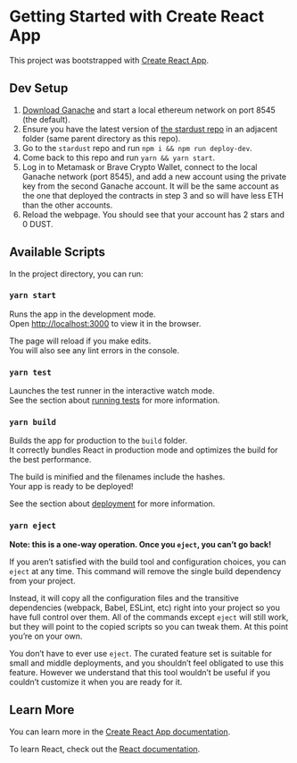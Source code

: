 # Getting Started with Create React App

This project was bootstrapped with [Create React App](https://github.com/facebook/create-react-app).

## Dev Setup

1. [Download Ganache](https://www.trufflesuite.com/ganache) and start a local ethereum network on port 8545 (the default).
2. Ensure you have the latest version of [the stardust repo](https://github.com/willbach/stardust/tree/local-dev) in an adjacent folder (same parent directory as this repo).
3. Go to the `stardust` repo and run `npm i && npm run deploy-dev`.
4. Come back to this repo and run `yarn && yarn start`.
5. Log in to Metamask or Brave Crypto Wallet, connect to the local Ganache network (port 8545), and add a new account using the private key from the second Ganache account. It will be the same account as the one that deployed the contracts in step 3 and so will have less ETH than the other accounts.
6. Reload the webpage. You should see that your account has 2 stars and 0 DUST.

## Available Scripts

In the project directory, you can run:

### `yarn start`

Runs the app in the development mode.\
Open [http://localhost:3000](http://localhost:3000) to view it in the browser.

The page will reload if you make edits.\
You will also see any lint errors in the console.

### `yarn test`

Launches the test runner in the interactive watch mode.\
See the section about [running tests](https://facebook.github.io/create-react-app/docs/running-tests) for more information.

### `yarn build`

Builds the app for production to the `build` folder.\
It correctly bundles React in production mode and optimizes the build for the best performance.

The build is minified and the filenames include the hashes.\
Your app is ready to be deployed!

See the section about [deployment](https://facebook.github.io/create-react-app/docs/deployment) for more information.

### `yarn eject`

**Note: this is a one-way operation. Once you `eject`, you can’t go back!**

If you aren’t satisfied with the build tool and configuration choices, you can `eject` at any time. This command will remove the single build dependency from your project.

Instead, it will copy all the configuration files and the transitive dependencies (webpack, Babel, ESLint, etc) right into your project so you have full control over them. All of the commands except `eject` will still work, but they will point to the copied scripts so you can tweak them. At this point you’re on your own.

You don’t have to ever use `eject`. The curated feature set is suitable for small and middle deployments, and you shouldn’t feel obligated to use this feature. However we understand that this tool wouldn’t be useful if you couldn’t customize it when you are ready for it.

## Learn More

You can learn more in the [Create React App documentation](https://facebook.github.io/create-react-app/docs/getting-started).

To learn React, check out the [React documentation](https://reactjs.org/).
